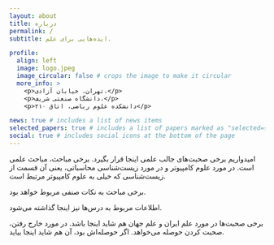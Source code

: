 ```yaml
---
layout: about
title: درباره
permalink: /
subtitle: ایده‌هایی برای علم.

profile:
  align: left
  image: logo.jpeg
  image_circular: false # crops the image to make it circular
  more_info: >
    <p>تهران، خیابان آزادی،</p>
    <p>دانشگاه صنعتی شریف،</p>
    <p>دانشکده علوم ریاضی، اتاق ۲۱۰</p>

news: true # includes a list of news items
selected_papers: true # includes a list of papers marked as "selected={true}"
social: true # includes social icons at the bottom of the page
---
```


امیدواریم برخی صحبت‌های جالب علمی اینجا قرار بگیرد. برخی مباحث، مباحث علمی است. در مورد علوم کامپیوتر و در مورد زیست‌شناسی محاسباتی، یعنی آن قسمت از زیست‌شناسی که خیلی به علوم کامپیوتر مرتبط است.

برخی مباحث به نکات صنفی مربوط خواهد بود.

اطلاعات مربوط به درس‌ها نیز اینجا گذاشته می‌شود.

برخی صحبت‌ها در مورد علم ایران و علم جهان هم شاید اینجا باشد. در مورد خارج رفتن، صحبت کردن حوصله می‌خواهد. اگر حوصله‌اش بود، آن هم شاید اینجا بیاید.
